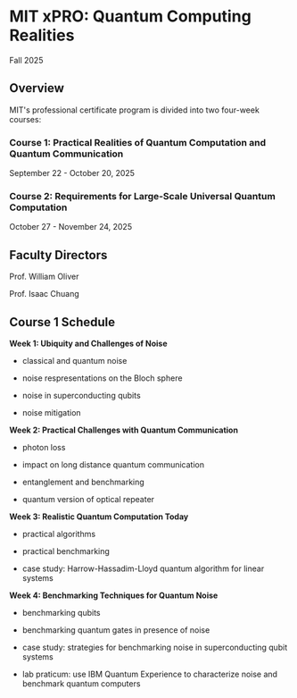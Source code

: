 # MIT xPRO:  Quantum Computing Realities

Fall 2025

## Overview

MIT's professional certificate program is divided into two four-week courses:

### Course 1: Practical Realities of Quantum Computation and Quantum Communication

September 22 - October 20, 2025

### Course 2: Requirements for Large-Scale Universal Quantum Computation

October 27 - November 24, 2025

## Faculty Directors

Prof. William Oliver

Prof. Isaac Chuang

## Course 1 Schedule

__Week 1: Ubiquity and Challenges of Noise__

- classical and quantum noise

- noise respresentations on the Bloch sphere

- noise in superconducting qubits

- noise mitigation

__Week 2:  Practical Challenges with Quantum Communication__

- photon loss

- impact on long distance quantum communication

- entanglement and benchmarking

- quantum version of optical repeater

__Week 3:  Realistic Quantum Computation Today__

- practical algorithms

- practical benchmarking

- case study: Harrow-Hassadim-Lloyd quantum algorithm for linear systems

__Week 4:  Benchmarking Techniques for Quantum Noise__

- benchmarking qubits

- benchmarking quantum gates in presence of noise

- case study: strategies for benchmarking noise in superconducting qubit systems

- lab praticum: use IBM Quantum Experience to characterize noise and benchmark quantum computers